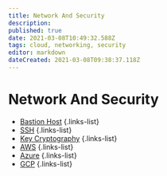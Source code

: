```yaml
---
title: Network And Security
description: 
published: true
date: 2021-03-08T10:49:32.588Z
tags: cloud, networking, security
editor: markdown
dateCreated: 2021-03-08T09:38:37.118Z
---
```


# Network And Security
- [Bastion Host](/training/commons/bastion_host)
{.links-list}
- [SSH](/training/cloud_and_devops/network_and_security/ssh)
{.links-list}
- [Key Cryptography](/training/cloud_and_devops/network_and_security/key_cryptography)
{.links-list}
- [AWS](/training/cloud_and_devops/network_and_security/aws)
{.links-list}
- [Azure](/training/cloud_and_devops/network_and_security/azure)
{.links-list}
- [GCP](/training/cloud_and_devops/network_and_security/gcp)
{.links-list}
